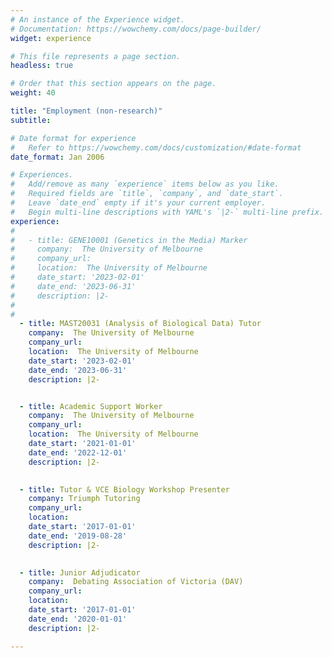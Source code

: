 ```yaml
---
# An instance of the Experience widget.
# Documentation: https://wowchemy.com/docs/page-builder/
widget: experience

# This file represents a page section.
headless: true

# Order that this section appears on the page.
weight: 40

title: "Employment (non-research)"
subtitle:

# Date format for experience
#   Refer to https://wowchemy.com/docs/customization/#date-format
date_format: Jan 2006

# Experiences.
#   Add/remove as many `experience` items below as you like.
#   Required fields are `title`, `company`, and `date_start`.
#   Leave `date_end` empty if it's your current employer.
#   Begin multi-line descriptions with YAML's `|2-` multi-line prefix.
experience:
# 
#   - title: GENE10001 (Genetics in the Media) Marker
#     company:  The University of Melbourne
#     company_url: 
#     location:  The University of Melbourne
#     date_start: '2023-02-01'
#     date_end: '2023-06-31'
#     description: |2-
#     
# 
  - title: MAST20031 (Analysis of Biological Data) Tutor
    company:  The University of Melbourne
    company_url:
    location:  The University of Melbourne
    date_start: '2023-02-01'
    date_end: '2023-06-31'
    description: |2-


  - title: Academic Support Worker
    company:  The University of Melbourne
    company_url: 
    location:  The University of Melbourne
    date_start: '2021-01-01'
    date_end: '2022-12-01'
    description: |2-
    

  - title: Tutor & VCE Biology Workshop Presenter
    company: Triumph Tutoring
    company_url: 
    location: 
    date_start: '2017-01-01'
    date_end: '2019-08-28'
    description: |2-
        

  - title: Junior Adjudicator
    company:  Debating Association of Victoria (DAV)
    company_url: 
    location: 
    date_start: '2017-01-01'
    date_end: '2020-01-01'
    description: |2-

---
```

